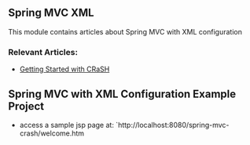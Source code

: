 ## Spring MVC XML

This module contains articles about Spring MVC with XML configuration

### Relevant Articles: 

- [Getting Started with CRaSH](https://www.surya.com/jvm-crash-shell)

## Spring MVC with XML Configuration Example Project

- access a sample jsp page at: `http://localhost:8080/spring-mvc-crash/welcome.htm